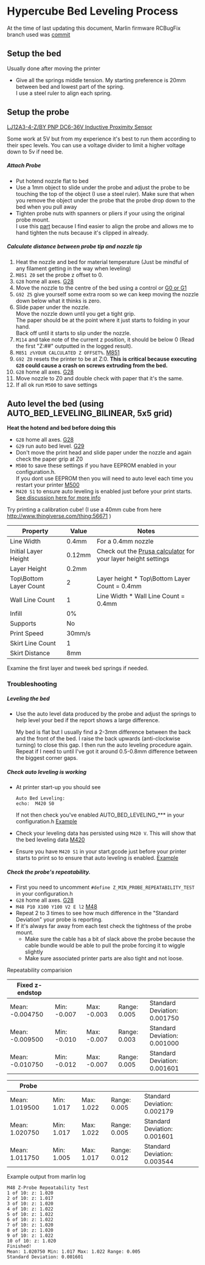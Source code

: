 # Hypercube Bed Leveling Process

At the time of last updating this document, Marlin firmware RCBugFix branch used was [commit](https://github.com/MarlinFirmware/Marlin/tree/8c07ac7f7c6da6d0a7e60581019c0b1e62732bf3)

## Setup the bed

Usually done after moving the printer

- Give all the springs middle tension. My starting preference is 20mm between bed and lowest part of the spring.<br>
  I use a steel ruler to align each spring.

## Setup the probe

[LJ12A3-4-Z/BY PNP DC6-36V Inductive Proximity Sensor](http://www.banggood.com/LJ12A3-4-ZBY-PNP-DC6-36V-Inductive-Proximity-Sensor-Detection-Switch-p-982679.html?rmmds=myorder)

Some work at 5V but from my experience it's best to run them according to their spec levels. 
You can use a voltage divider to limit a higher voltage down to 5v if need be.

##### Attach Probe

- Put hotend nozzle flat to bed
- Use a 1mm object to slide under the probe and adjust the probe to be touching the top of the object (I use a steel ruler). Make sure that when you remove the object under the probe that the probe drop down to the bed when you pull away
- Tighten probe nuts with spanners or pliers if your using the original probe mount.<br>
  I use this [part](http://www.thingiverse.com/thing:2179807) because I find easier to align the probe and allows me to hand tighten the nuts because it's clipped in already. 

##### Calculate distance between probe tip and nozzle tip

1. Heat the nozzle and bed for material temperature (Just be mindful of any filament getting in the way when leveling)
2. `M851 Z0` set the probe z offset to 0.
3. `G28` home all axes. [G28](http://reprap.org/wiki/G-code#G28:_Move_to_Origin_.28Home.29)
4. Move the nozzle to the centre of the bed using a control or [G0 or G1](http://marlinfw.org/docs/gcode/G000-G001.html) 
5. `G92 Z5` give yourself some extra room so we can keep moving the nozzle down below what it thinks is zero.
6. Slide paper under the nozzle.<br>Move the nozzle down until you get a tight grip.<br>The paper should be at the point where it just starts to folding in your hand.<br>Back off until it starts to slip under the nozzle. 
7. `M114` and take note of the current z position, it should be below 0 (Read the first "Z:##" outputted in the logged result).
8. `M851 z%YOUR CALCULATED Z OFFSET%`. [M851](http://reprap.org/wiki/G-code#M851:_Set_Z-Probe_Offset)
9. `G92 Z0` resets the printer to be at Z:0. **This is critical because executing `G28` could cause a crash on screws extruding from the bed.**
9. `G28` home all axes. [G28](http://reprap.org/wiki/G-code#G28:_Move_to_Origin_.28Home.29)
10. Move nozzle to Z0 and double check with paper that it's the same.
11. If all ok run `M500` to save settings

## Auto level the bed (using AUTO_BED_LEVELING_BILINEAR, 5x5 grid)

**Heat the hotend and bed before doing this**

  - `G28` home all axes. [G28](http://reprap.org/wiki/G-code#G28:_Move_to_Origin_.28Home.29)
  - `G29` run auto bed level. [G29](http://reprap.org/wiki/G-code#G29:_Detailed_Z-Probe)
  - Don't move the print head and slide paper under the nozzle and again check the paper grip at Z0
  - `M500` to save these settings if you have EEPROM enabled in your configuration.h.<br>
    If you dont use EEPROM then you will need to auto level each time you restart your printer [M500](http://reprap.org/wiki/G-code#M500:_Store_parameters_in_EEPROM)
  - `M420 S1` to ensure auto leveling is enabled just before your print starts. [See discussion here for more info](https://github.com/MarlinFirmware/Marlin/issues/5996#issuecomment-287380079)

Try printing a calibration cube! (I use a 40mm cube from here http://www.thingiverse.com/thing:56671 )

|Property|Value|Notes|
|--------|-----|-----|
|Line Width|0.4mm|For a 0.4mm nozzle|
|Initial Layer Height|0.12mm| Check out the [Prusa calculator](http://www.prusaprinters.org/calculator#layerheight) for your layer height settings|
|Layer Height|0.2mm||
|Top\Bottom Layer Count|2|Layer height * Top\Bottom Layer Count = 0.4mm|
|Wall Line Count|1|Line Width * Wall Line Count = 0.4mm|
|Infill|0%||
|Supports|No||
|Print Speed|30mm/s||
|Skirt Line Count|1||
|Skirt Distance|8mm||

Examine the first layer and tweek bed springs if needed.

### Troubleshooting

##### Leveling the bed

  - Use the auto level data produced by the probe and adjust the springs to help level your bed if the report shows a large difference. 

    My bed is flat but I usually find a 2-3mm difference between the back and the front of the bed. I raise the back upwards (anti-clockwise turning) to close this gap. I then run the auto leveling procedure again. Repeat if I need to until I've got it around 0.5-0.8mm difference between the biggest corner gaps.

##### Check auto leveling is working

- At printer start-up you should see 
  ```
  Auto Bed Leveling:
  echo:  M420 S0
  ```
  If not then check you've enabled AUTO_BED_LEVELING_*** in your configuration.h [Example](https://github.com/pflannery/Hypercube/blob/master/configuration.h#L812)
  
- Check your leveling data has persisted using `M420 V`. This will show that the bed leveling data [M420](http://reprap.org/wiki/G-code#M420:_Enable.2FDisable_Mesh_Leveling_.28Marlin.29)

- Ensure you have `M420 S1` in your start.gcode just before your printer starts to print so to ensure that auto leveling is enabled. [Example](https://github.com/pflannery/Hypercube/blob/master/start.gcode#L18)
  
##### Check the probe's repeatability.

- First you need to uncomment `#define Z_MIN_PROBE_REPEATABILITY_TEST` in your configuration.h
- `G28` home all axes. [G28](http://reprap.org/wiki/G-code#G28:_Move_to_Origin_.28Home.29)
- `M48 P10 X100 Y100 V2 E l2` [M48](http://reprap.org/wiki/G-code#M48:_Measure_Z-Probe_repeatability)
- Repeat 2 to 3 times to see how much difference in the "Standard Deviation" your probe is reporting.
- If it's always far away from each test check the tightness of the probe mount.
  - Make sure the cable has a bit of slack above the probe because the cable bundle would be able to pull the probe forcing it to wiggle slightly
  - Make sure associated printer parts are also tight and not loose.
  
Repeatability comparision

|Fixed z-endstop| | | | |
|-|-|-|-|-|
|Mean: -0.004750 |Min: -0.007 |Max: -0.003 |Range: 0.005|Standard Deviation: 0.001750|
|Mean: -0.009500| Min: -0.010 |Max: -0.007 |Range: 0.003|Standard Deviation: 0.001000|
|Mean: -0.010750 |Min: -0.012 |Max: -0.007 |Range: 0.005|Standard Deviation: 0.001601|

|Probe          | | | | |
|-|-|-|-|-|
|Mean: 1.019500 |Min: 1.017 |Max: 1.022 |Range: 0.005|Standard Deviation: 0.002179|
|Mean: 1.020750 |Min: 1.017 |Max: 1.022 |Range: 0.005|Standard Deviation: 0.001601|
|Mean: 1.011750 |Min: 1.005 |Max: 1.017 |Range: 0.012|Standard Deviation: 0.003544|

Example output from marlin log

```
M48 Z-Probe Repeatability Test
1 of 10: z: 1.020
2 of 10: z: 1.017
3 of 10: z: 1.020
4 of 10: z: 1.022
5 of 10: z: 1.022
6 of 10: z: 1.022
7 of 10: z: 1.020
8 of 10: z: 1.020
9 of 10: z: 1.022
10 of 10: z: 1.020
Finished!
Mean: 1.020750 Min: 1.017 Max: 1.022 Range: 0.005
Standard Deviation: 0.001601
```
